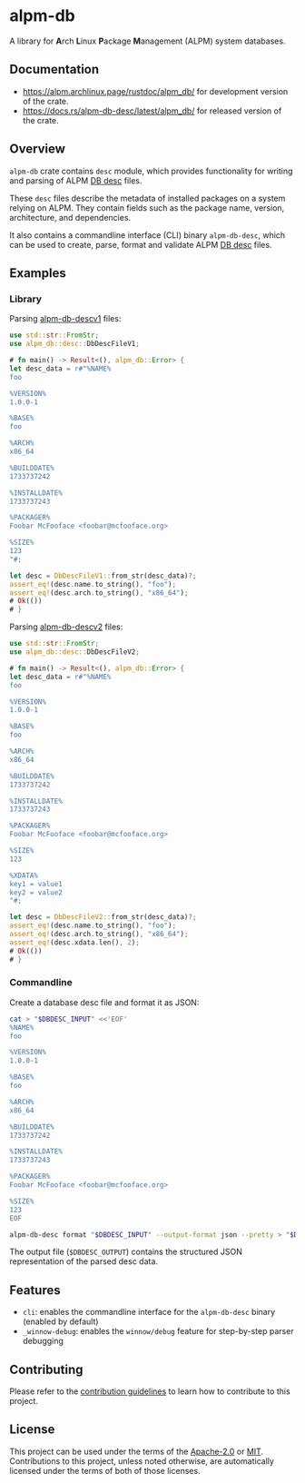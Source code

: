 # alpm-db

A library for **A**rch **L**inux **P**ackage **M**anagement (ALPM) system databases.

## Documentation

- <https://alpm.archlinux.page/rustdoc/alpm_db/> for development version of the crate.
- <https://docs.rs/alpm-db-desc/latest/alpm_db/> for released version of the crate.

## Overview

`alpm-db` crate contains `desc` module, which provides functionality for writing and parsing of ALPM [DB desc] files.

These `desc` files describe the metadata of installed packages on a system relying on ALPM.
They contain fields such as the package name, version, architecture, and dependencies.

It also contains a commandline interface (CLI) binary `alpm-db-desc`, which can be used to create, parse, format and validate ALPM [DB desc] files.

## Examples

### Library

Parsing [alpm-db-descv1] files:

```rust
use std::str::FromStr;
use alpm_db::desc::DbDescFileV1;

# fn main() -> Result<(), alpm_db::Error> {
let desc_data = r#"%NAME%
foo

%VERSION%
1.0.0-1

%BASE%
foo

%ARCH%
x86_64

%BUILDDATE%
1733737242

%INSTALLDATE%
1733737243

%PACKAGER%
Foobar McFooface <foobar@mcfooface.org>

%SIZE%
123
"#;

let desc = DbDescFileV1::from_str(desc_data)?;
assert_eq!(desc.name.to_string(), "foo");
assert_eq!(desc.arch.to_string(), "x86_64");
# Ok(())
# }
```

Parsing [alpm-db-descv2] files:

```rust
use std::str::FromStr;
use alpm_db::desc::DbDescFileV2;

# fn main() -> Result<(), alpm_db::Error> {
let desc_data = r#"%NAME%
foo

%VERSION%
1.0.0-1

%BASE%
foo

%ARCH%
x86_64

%BUILDDATE%
1733737242

%INSTALLDATE%
1733737243

%PACKAGER%
Foobar McFooface <foobar@mcfooface.org>

%SIZE%
123

%XDATA%
key1 = value1
key2 = value2
"#;

let desc = DbDescFileV2::from_str(desc_data)?;
assert_eq!(desc.name.to_string(), "foo");
assert_eq!(desc.arch.to_string(), "x86_64");
assert_eq!(desc.xdata.len(), 2);
# Ok(())
# }
```

### Commandline

<!--
```bash
# use a temporary directory for testing
test_tmpdir="$(mktemp --directory --suffix '.dbdesc-test')"
# temporary desc input and output files
DBDESC_INPUT="$(mktemp --tmpdir="$test_tmpdir" --suffix '-desc.in' --dry-run)"
DBDESC_OUTPUT="$(mktemp --tmpdir="$test_tmpdir" --suffix '-desc.out' --dry-run)"
export DBDESC_INPUT
export DBDESC_OUTPUT
```
-->

Create a database desc file and format it as JSON:

```bash
cat > "$DBDESC_INPUT" <<'EOF'
%NAME%
foo

%VERSION%
1.0.0-1

%BASE%
foo

%ARCH%
x86_64

%BUILDDATE%
1733737242

%INSTALLDATE%
1733737243

%PACKAGER%
Foobar McFooface <foobar@mcfooface.org>

%SIZE%
123
EOF

alpm-db-desc format "$DBDESC_INPUT" --output-format json --pretty > "$DBDESC_OUTPUT"
```

The output file (`$DBDESC_OUTPUT`) contains the structured JSON representation of the parsed desc data.

<!--
```bash
cat > "$DBDESC_OUTPUT.expected" <<'EOF'
{
  "name": "foo",
  "version": {
    "pkgver": "1.0.0",
    "epoch": null,
    "pkgrel": {
      "major": 1,
      "minor": null
    }
  },
  "base": "foo",
  "description": null,
  "url": null,
  "arch": "x86_64",
  "builddate": 1733737242,
  "installdate": 1733737243,
  "packager": {
    "name": "Foobar McFooface",
    "email": "foobar@mcfooface.org"
  },
  "size": 123,
  "groups": [],
  "reason": null,
  "license": [],
  "validation": [],
  "replaces": [],
  "depends": [],
  "optdepends": [],
  "conflicts": [],
  "provides": []
}
EOF

diff --ignore-trailing-space "$DBDESC_OUTPUT" "$DBDESC_OUTPUT.expected"
rm -r -- "$test_tmpdir"
```
-->

## Features

- `cli`: enables the commandline interface for the `alpm-db-desc` binary (enabled by default)
- `_winnow-debug`: enables the `winnow/debug` feature for step-by-step parser debugging

## Contributing

Please refer to the [contribution guidelines] to learn how to contribute to this project.

## License

This project can be used under the terms of the [Apache-2.0] or [MIT].
Contributions to this project, unless noted otherwise, are automatically licensed under the terms of both of those licenses.

[contribution guidelines]: ../CONTRIBUTING.md
[Apache-2.0]: ../LICENSES/Apache-2.0.txt
[MIT]: ../LICENSES/MIT.txt
[DB desc]: https://alpm.archlinux.page/specifications/alpm-db-desc.5.html
[alpm-db-descv1]: https://alpm.archlinux.page/specifications/alpm-db-descv1.5.html
[alpm-db-descv2]: https://alpm.archlinux.page/specifications/alpm-db-descv2.5.html
